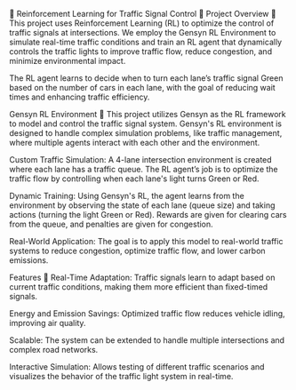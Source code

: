 🚦 Reinforcement Learning for Traffic Signal Control 🚗
Project Overview 🧠
This project uses Reinforcement Learning (RL) to optimize the control of traffic signals at intersections. We employ the Gensyn RL Environment to simulate real-time traffic conditions and train an RL agent that dynamically controls the traffic lights to improve traffic flow, reduce congestion, and minimize environmental impact.

The RL agent learns to decide when to turn each lane’s traffic signal Green based on the number of cars in each lane, with the goal of reducing wait times and enhancing traffic efficiency.

Gensyn RL Environment 🔧
This project utilizes Gensyn as the RL framework to model and control the traffic signal system. Gensyn's RL environment is designed to handle complex simulation problems, like traffic management, where multiple agents interact with each other and the environment.

Custom Traffic Simulation: A 4-lane intersection environment is created where each lane has a traffic queue. The RL agent’s job is to optimize the traffic flow by controlling when each lane's light turns Green or Red.

Dynamic Training: Using Gensyn's RL, the agent learns from the environment by observing the state of each lane (queue size) and taking actions (turning the light Green or Red). Rewards are given for clearing cars from the queue, and penalties are given for congestion.

Real-World Application: The goal is to apply this model to real-world traffic systems to reduce congestion, optimize traffic flow, and lower carbon emissions.

Features 🚀
Real-Time Adaptation: Traffic signals learn to adapt based on current traffic conditions, making them more efficient than fixed-timed signals.

Energy and Emission Savings: Optimized traffic flow reduces vehicle idling, improving air quality.

Scalable: The system can be extended to handle multiple intersections and complex road networks.

Interactive Simulation: Allows testing of different traffic scenarios and visualizes the behavior of the traffic light system in real-time.

